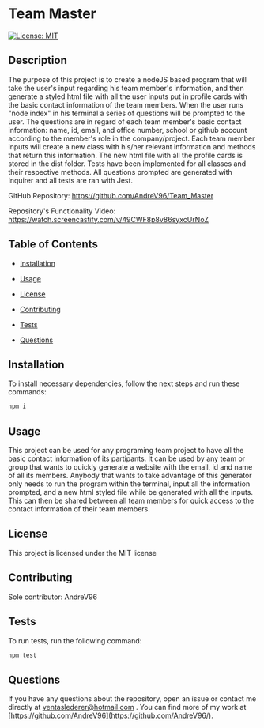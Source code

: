 # Team Master
[![License: MIT](https://img.shields.io/badge/License-MIT-yellow.svg)](https://opensource.org/licenses/MIT)

## Description

The purpose of this project is to create a nodeJS based program that will take the user's input regarding his team member's information, and then generate a styled html file with all the user inputs put in profile cards with the basic contact information of the team members. When the user runs "node index" in his terminal a series of questions will be prompted to the user. The questions are in regard of each team member's basic contact information: name, id, email, and office number, school or github account according to the member's role in the company/project. Each team member inputs will create a new class with his/her relevant information and methods that return this information. The new html file with all the profile cards is stored in the dist folder. Tests have been implemented for all classes and their respective methods. All questions prompted are generated with Inquirer and all tests are ran with Jest. 

GitHub Repository: https://github.com/AndreV96/Team_Master

Repository's Functionality Video: https://watch.screencastify.com/v/49CWF8p8v86syxcUrNoZ

## Table of Contents 

- [Installation](#installation)

- [Usage](#usage)

- [License](#license)

- [Contributing](#contributing)

- [Tests](#tests)

- [Questions](#questions)

## Installation

To install necessary dependencies, follow the next steps and run these commands:

```bash
npm i
```

## Usage

This project can be used for any programing team project to have all the basic contact information of its partipants. It can be used by any team or group that wants to quickly generate a website with the email, id and name of all its members. Anybody that wants to take advantage of this generator only needs to run the program within the terminal, input all the information prompted, and a new html styled file while be generated with all the inputs. This can then be shared between all team members for quick access to the contact information of their team members.

## License

This project is licensed under the MIT license

## Contributing

Sole contributor: AndreV96

## Tests

To run tests, run the following command:

```bash
npm test
```

## Questions

If you have any questions about the repository, open an issue or contact me directly at ventaslederer@hotmail.com . You can find more of my work at [https://github.com/AndreV96](https://github.com/AndreV96/).


